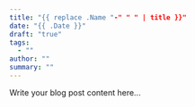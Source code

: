 ```yaml
---
title: "{{ replace .Name "-" " " | title }}"
date: "{{ .Date }}"
draft: "true"
tags:
  - ""
author: ""
summary: ""
---
```


Write your blog post content here...